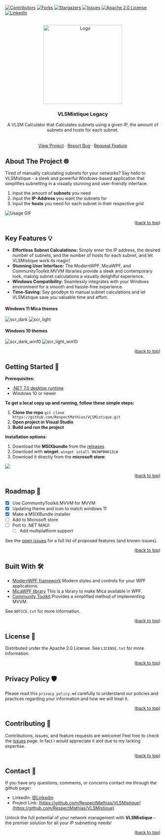 <a name="readme-top"></a>

[![Contributors][contributors-shield]][contributors-url]
[![Forks][forks-shield]][forks-url]
[![Stargazers][stars-shield]][stars-url]
[![Issues][issues-shield]][issues-url]
[![Apache 2.0 License][license-shield]][license-url]
[![LinkedIn][linkedin-shield]][linkedin-url]



<!-- PROJECT LOGO -->
<br />
<div align="center">
  <a href="https://github.com/RespectMathias/VLSMistique">
    <img src="images/icon.svg" alt="Logo" width="256" height="256">
  </a>

<h3 align="center">VLSMistique Legacy</h3>

  <p align="center">
    A VLSM Calculator that Calculates subnets using a given IP, the amount of subnets and hosts for each subnet.
    <br />
    <br />
    <br />
    <a href="https://github.com/RespectMathias/VLSMistique">View Project</a>
    ·
    <a href="https://github.com/RespectMathias/VLSMistique/issues">Report Bug</a>
    ·
    <a href="https://github.com/RespectMathias/VLSMistique/issues">Request Feature</a>
  </p>
</div>



<!-- ABOUT THE PROJECT -->
## About The Project 🌐

Tired of manually calculating subnets for your networks? Say hello to VLSMistique - a sleek and powerful Windows-based application that simplifies subnetting in a visually stunning and user-friendly interface.

1. Input the amount of **subnets** you need
2. Input the **IP-Address** you want the subnets for
3. Input the **hosts** you need for each subnet in their respective grid

![Usage GIF](images/usage.gif)

<p align="right">(<a href="#readme-top">back to top</a>)</p>



## Key Features 💡

* **Effortless Subnet Calculations:** Simply enter the IP address, the desired number of subnets, and the number of hosts for each subnet, and let VLSMistique work its magic!
* **Stunning User Interface:** The ModernWPF, MicaWPF, and CommunityToolkit.MVVM libraries provide a sleek and contemporary look, making subnet calculations a visually delightful experience.
* **Windows Compatibility:** Seamlessly integrates with your Windows environment for a smooth and hassle-free experience.
* **Time-Saving:** Say goodbye to manual subnet calculations and let VLSMistique save you valuable time and effort.

#### Windows 11 Mica themes
![scr_dark](images/screenshot_dark.png)
![scr_light](images/screenshot_light.png)

#### Windows 10 themes
![scr_dark_win10](images/screenshot_dark_win10.png)
![scr_light_win10](images/screenshot_light_win10.png)

<p align="right">(<a href="#readme-top">back to top</a>)</p>



<!-- GETTING STARTED -->
## Getting Started 🚀
**Prerequisites:**
* [.NET 7.0 desktop runtime](https://dotnet.microsoft.com/en-us/download/dotnet/7.0)
* Windows 10 or newer

**To get a local copy up and running, follow these simple steps:**
1. **Clone the repo** `git clone https://github.com/RespectMathias/VLSMistique.git`
2. **Open project in Visual Studio**
3. **Build and run the project**

**Installation options:**
1. Download the **MSIXbundle** from the [releases](https://github.com/RespectMathias/VLSMistique/releases/)
2. Download with **winget**: `winget intall 9NJWP0N012LW` 
3. Download it directly from the **microsoft store**:

<a href="https://apps.microsoft.com/store/detail/9NJWP0N012LW?launch=true&mode=mini">
	<img src="https://github.com/RespectMathias/VLSMistique/blob/main/images/ms-dark.svg"/>
</a>

<p align="right">(<a href="#readme-top">back to top</a>)</p>



<!-- ROADMAP -->
## Roadmap 🚗

- [x] Use CommunityToolkit.MVVM for MVVM
- [x] Updating theme and icon to match windows 11
- [x] Make a MSIXBundle installer
- [ ] Add to Microsoft store
- [ ] Port to .NET MAUI
  - [ ] Add multiplatform support

See the [open issues](https://github.com/RespectMathias/VLSMistique/issues) for a full list of proposed features (and known issues).

<p align="right">(<a href="#readme-top">back to top</a>)</p>



<!-- NOTICE -->
## Built With 🛠️

* [ModernWPF framework](https://github.com/Kinnara/ModernWpf)
Modern styles and controls for your WPF applications.
* [MicaWPF library](https://github.com/Simnico99/MicaWPF)
This is a library to make Mica available in WPF.
* [Community Toolkit](https://github.com/CommunityToolkit/WindowsCommunityToolkit)
Provides a simplified method of implementing MVVM.

See `NOTICE.txt` for more information.

<p align="right">(<a href="#readme-top">back to top</a>)</p>



<!-- LICENSE -->
## License 📝

Distributed under the Apache 2.0 License. See `LICENSE.txt` for more information.

<p align="right">(<a href="#readme-top">back to top</a>)</p>



<!-- Privacy Policy -->
## Privacy Policy 🛡️

Please read this `privacy_policy.md` carefully to understand our policies and practices regarding your information and how we will treat it.

<p align="right">(<a href="#readme-top">back to top</a>)</p>



<!-- CONTRIBUTING -->
## Contributing 🤝

Contributions, issues, and feature requests are welcome! Feel free to check the [issues](https://github.com/RespectMathias/VLSMistique/issues) page. In fact i would appreciate it alot due to my lacking expertise.

<p align="right">(<a href="#readme-top">back to top</a>)</p>



<!-- CONTACT -->
## Contact 📧
If you have any questions, comments, or concerns contact me through the github page:

- LinkedIn: [@Linkedin](https://www.linkedin.com/in/mathias-lund-hansen-776800264/)
- Project Link: [https://github.com/RespectMathias/VLSMistique](https://github.com/RespectMathias/VLSMistique)

Unlock the full potential of your network management with **VLSMistique** - the premier solution for all your IP subnetting needs!

<p align="right">(<a href="#readme-top">back to top</a>)</p>



<!-- MARKDOWN LINKS & IMAGES -->
[contributors-shield]: https://img.shields.io/github/contributors/RespectMathias/VLSMistique.svg?style=for-the-badge
[contributors-url]: https://github.com/RespectMathias/VLSMistique/graphs/contributors
[forks-shield]: https://img.shields.io/github/forks/RespectMathias/VLSMistique.svg?style=for-the-badge
[forks-url]: https://github.com/RespectMathias/VLSMistique/network/members
[stars-shield]: https://img.shields.io/github/stars/RespectMathias/VLSMistique.svg?style=for-the-badge
[stars-url]: https://github.com/RespectMathias/VLSMistique/stargazers
[issues-shield]: https://img.shields.io/github/issues/RespectMathias/VLSMistique.svg?style=for-the-badge
[issues-url]: https://github.com/RespectMathias/VLSMistique/issues
[license-shield]: https://img.shields.io/github/license/RespectMathias/VLSMistique.svg?style=for-the-badge
[license-url]: https://github.com/RespectMathias/VLSMistique/blob/master/LICENSE.txt
[linkedin-shield]: https://img.shields.io/badge/-LinkedIn-black.svg?style=for-the-badge&logo=linkedin&colorB=555
[linkedin-url]: https://www.linkedin.com/in/mathias-lund-hansen-776800264/
